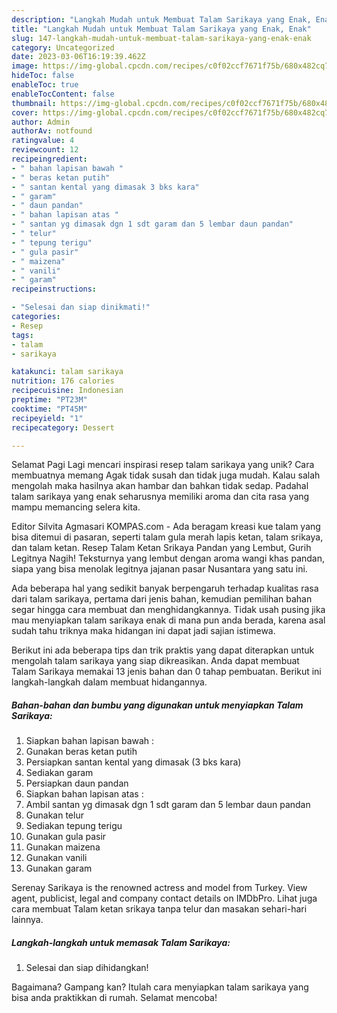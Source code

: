 ```yaml
---
description: "Langkah Mudah untuk Membuat Talam Sarikaya yang Enak, Enak"
title: "Langkah Mudah untuk Membuat Talam Sarikaya yang Enak, Enak"
slug: 147-langkah-mudah-untuk-membuat-talam-sarikaya-yang-enak-enak
category: Uncategorized
date: 2023-03-06T16:19:39.462Z
image: https://img-global.cpcdn.com/recipes/c0f02ccf7671f75b/680x482cq70/talam-sarikaya-foto-resep-utama.jpg
hideToc: false
enableToc: true
enableTocContent: false
thumbnail: https://img-global.cpcdn.com/recipes/c0f02ccf7671f75b/680x482cq70/talam-sarikaya-foto-resep-utama.jpg
cover: https://img-global.cpcdn.com/recipes/c0f02ccf7671f75b/680x482cq70/talam-sarikaya-foto-resep-utama.jpg
author: Admin
authorAv: notfound
ratingvalue: 4
reviewcount: 12
recipeingredient:
- " bahan lapisan bawah "
- " beras ketan putih"
- " santan kental yang dimasak 3 bks kara"
- " garam"
- " daun pandan"
- " bahan lapisan atas "
- " santan yg dimasak dgn 1 sdt garam dan 5 lembar daun pandan"
- " telur"
- " tepung terigu"
- " gula pasir"
- " maizena"
- " vanili"
- " garam"
recipeinstructions:

- "Selesai dan siap dinikmati!"
categories:
- Resep
tags:
- talam
- sarikaya

katakunci: talam sarikaya 
nutrition: 176 calories
recipecuisine: Indonesian
preptime: "PT23M"
cooktime: "PT45M"
recipeyield: "1"
recipecategory: Dessert

---
```



Selamat Pagi Lagi mencari inspirasi resep talam sarikaya yang unik? Cara membuatnya memang Agak tidak susah dan tidak juga mudah. Kalau salah mengolah maka hasilnya akan hambar dan bahkan tidak sedap. Padahal talam sarikaya yang enak seharusnya memiliki aroma dan cita rasa yang mampu memancing selera kita.


Editor Silvita Agmasari KOMPAS.com - Ada beragam kreasi kue talam yang bisa ditemui di pasaran, seperti talam gula merah lapis ketan, talam srikaya, dan talam ketan. Resep Talam Ketan Srikaya Pandan yang Lembut, Gurih Legitnya Nagih! Teksturnya yang lembut dengan aroma wangi khas pandan, siapa yang bisa menolak legitnya jajanan pasar Nusantara yang satu ini.

Ada beberapa hal yang sedikit banyak berpengaruh terhadap kualitas rasa dari talam sarikaya, pertama dari jenis bahan, kemudian pemilihan bahan segar hingga cara membuat dan menghidangkannya. Tidak usah pusing jika mau menyiapkan talam sarikaya enak di mana pun anda berada, karena asal sudah tahu triknya maka hidangan ini dapat jadi sajian istimewa.


Berikut ini ada beberapa tips dan trik praktis yang dapat diterapkan untuk mengolah talam sarikaya yang siap dikreasikan. Anda dapat membuat Talam Sarikaya memakai 13 jenis bahan dan 0 tahap pembuatan. Berikut ini langkah-langkah dalam membuat hidangannya.

<!--inarticleads1-->

##### Bahan-bahan dan bumbu yang digunakan untuk menyiapkan Talam Sarikaya:

1. Siapkan  bahan lapisan bawah :
1. Gunakan  beras ketan putih
1. Persiapkan  santan kental yang dimasak (3 bks kara)
1. Sediakan  garam
1. Persiapkan  daun pandan
1. Siapkan  bahan lapisan atas :
1. Ambil  santan yg dimasak dgn 1 sdt garam dan 5 lembar daun pandan
1. Gunakan  telur
1. Sediakan  tepung terigu
1. Gunakan  gula pasir
1. Gunakan  maizena
1. Gunakan  vanili
1. Gunakan  garam


Serenay Sarikaya is the renowned actress and model from Turkey. View agent, publicist, legal and company contact details on IMDbPro. Lihat juga cara membuat Talam ketan srikaya tanpa telur dan masakan sehari-hari lainnya. 

<!--inarticleads2-->

##### Langkah-langkah untuk memasak Talam Sarikaya:


1. Selesai dan siap dihidangkan!



Bagaimana? Gampang kan? Itulah cara menyiapkan talam sarikaya yang bisa anda praktikkan di rumah. Selamat mencoba!
